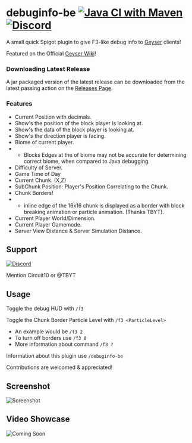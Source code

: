 # debuginfo-be [![Java CI with Maven](https://github.com/Heath123/debuginfo-be/workflows/Java%20CI%20with%20Maven/badge.svg)](https://github.com/Heath123/debuginfo-be/actions?query=workflow%3A%22Java+CI+with+Maven%22) [![Discord](https://badgen.net/badge/icon/discord?icon=discord&label)](https://discord.geysermc.org)

A small quick Spigot plugin to give F3-like debug info to [Geyser](https://github.com/GeyserMC/Geyser) clients!

Featured on the Official [Geyser Wiki](https://wiki.geysermc.org/other/developer-guide/)!

### Downloading Latest Release
A jar packaged version of the latest release can be downloaded from the latest passing action on the [Releases Page](https://github.com/Heath123/debuginfo-be/releases/latest).

### Features
* Current Position with decimals.
* Show's the position of the block player is looking at.
* Show's the data of the block player is looking at.
* Show's the direction player is facing.
* Biome of current player.
* * Blocks Edges at the of biome may not be accurate for determining correct biome, when compared to Java debugging.
* Difficulty of Server.
* Game Time of Day
* Current Chunk. (X,Z)
* SubChunk Position: Player's Position Correlating to the Chunk.
* Chunk Borders! 
* * inline edge of the 16x16 chunk is displayed as a border with block breaking animation or particle animation. (Thanks TBYT).
* Current Player World/Dimension.
* Current Player Gamemode.
* Server View Distance & Server Simulation Distance.

## Support
[![Discord](https://badgen.net/badge/icon/discord?icon=discord&label)](https://discord.geysermc.org)

Mention Circuit10 or @TBYT

## Usage

Toggle the debug HUD with `/f3`

Toggle the Chunk Border Particle Level with `/f3 <ParticleLevel>`
- An example would be `/f3 2`
- To turn off borders use `/f3 0`
- More information about command `/f3 ?`

Information about this plugin use `/debuginfo-be`

Contributions are welcomed & appreciated!

## Screenshot 

![Screenshot](https://user-images.githubusercontent.com/48810871/202431633-88617526-3171-43e6-9200-20146c5066b5.JPG)

## Video Showcase

![Coming Soon](https://github.com/Heath123/debuginfo-be)
